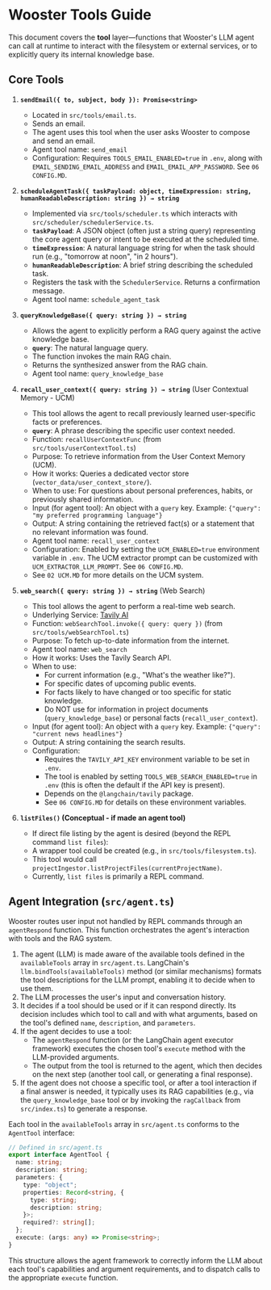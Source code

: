 # Wooster Tools Guide

This document covers the **tool** layer—functions that Wooster's LLM agent can call at runtime to interact with the filesystem or external services, or to explicitly query its internal knowledge base.

## Core Tools

1. **`sendEmail({ to, subject, body }): Promise<string>`**
   - Located in `src/tools/email.ts`.  
   - Sends an email.
   - The agent uses this tool when the user asks Wooster to compose and send an email.
   - Agent tool name: `send_email`
   - Configuration: Requires `TOOLS_EMAIL_ENABLED=true` in `.env`, along with `EMAIL_SENDING_EMAIL_ADDRESS` and `EMAIL_EMAIL_APP_PASSWORD`. See `06 CONFIG.MD`.

2. **`scheduleAgentTask({ taskPayload: object, timeExpression: string, humanReadableDescription: string }) → string`**
   - Implemented via `src/tools/scheduler.ts` which interacts with `src/scheduler/schedulerService.ts`.
   - **`taskPayload`**: A JSON object (often just a string query) representing the core agent query or intent to be executed at the scheduled time.
   - **`timeExpression`**: A natural language string for when the task should run (e.g., "tomorrow at noon", "in 2 hours").
   - **`humanReadableDescription`**: A brief string describing the scheduled task.
   - Registers the task with the `SchedulerService`. Returns a confirmation message.
   - Agent tool name: `schedule_agent_task`

3. **`queryKnowledgeBase({ query: string }) → string`** 
   - Allows the agent to explicitly perform a RAG query against the active knowledge base.
   - **`query`**: The natural language query.
   - The function invokes the main RAG chain.
   - Returns the synthesized answer from the RAG chain.
   - Agent tool name: `query_knowledge_base`

4. **`recall_user_context({ query: string }) → string`** (User Contextual Memory - UCM)
   - This tool allows the agent to recall previously learned user-specific facts or preferences.
   - **`query`**: A phrase describing the specific user context needed.
   - Function: `recallUserContextFunc` (from `src/tools/userContextTool.ts`)
   - Purpose: To retrieve information from the User Context Memory (UCM).
   - How it works: Queries a dedicated vector store (`vector_data/user_context_store/`).
   - When to use: For questions about personal preferences, habits, or previously shared information.
   - Input (for agent tool): An object with a `query` key. Example: `{"query": "my preferred programming language"}`
   - Output: A string containing the retrieved fact(s) or a statement that no relevant information was found.
   - Agent tool name: `recall_user_context`
   - Configuration: Enabled by setting the `UCM_ENABLED=true` environment variable in `.env`. The UCM extractor prompt can be customized with `UCM_EXTRACTOR_LLM_PROMPT`. See `06 CONFIG.MD`.
   - See `02 UCM.MD` for more details on the UCM system.

5. **`web_search({ query: string }) → string`** (Web Search)
   - This tool allows the agent to perform a real-time web search.
   - Underlying Service: [Tavily AI](https://tavily.com/)
   - Function: `webSearchTool.invoke({ query: query })` (from `src/tools/webSearchTool.ts`)
   - Purpose: To fetch up-to-date information from the internet.
   - Agent tool name: `web_search`
   - How it works: Uses the Tavily Search API.
   - When to use: 
        *   For current information (e.g., "What's the weather like?").
        *   For specific dates of upcoming public events.
        *   For facts likely to have changed or too specific for static knowledge.
        *   Do NOT use for information in project documents (`query_knowledge_base`) or personal facts (`recall_user_context`).
   - Input (for agent tool): An object with a `query` key. Example: `{"query": "current news headlines"}`
   - Output: A string containing the search results.
   - Configuration: 
        *   Requires the `TAVILY_API_KEY` environment variable to be set in `.env`.
        *   The tool is enabled by setting `TOOLS_WEB_SEARCH_ENABLED=true` in `.env` (this is often the default if the API key is present).
        *   Depends on the `@langchain/tavily` package.
        *   See `06 CONFIG.MD` for details on these environment variables.

6. **`listFiles()` (Conceptual - if made an agent tool)**
   - If direct file listing by the agent is desired (beyond the REPL command `list files`):
   - A wrapper tool could be created (e.g., in `src/tools/filesystem.ts`).
   - This tool would call `projectIngestor.listProjectFiles(currentProjectName)`.
   - Currently, `list files` is primarily a REPL command.

## Agent Integration (`src/agent.ts`)

Wooster routes user input not handled by REPL commands through an `agentRespond` function. This function orchestrates the agent's interaction with tools and the RAG system.

1.  The agent (LLM) is made aware of the available tools defined in the `availableTools` array in `src/agent.ts`. LangChain's `llm.bindTools(availableTools)` method (or similar mechanisms) formats the tool descriptions for the LLM prompt, enabling it to decide when to use them.
2.  The LLM processes the user's input and conversation history.
3.  It decides if a tool should be used or if it can respond directly. Its decision includes which tool to call and with what arguments, based on the tool's defined `name`, `description`, and `parameters`.
4.  If the agent decides to use a tool:
    *   The `agentRespond` function (or the LangChain agent executor framework) executes the chosen tool's `execute` method with the LLM-provided arguments.
    *   The output from the tool is returned to the agent, which then decides on the next step (another tool call, or generating a final response).
5.  If the agent does not choose a specific tool, or after a tool interaction if a final answer is needed, it typically uses its RAG capabilities (e.g., via the `query_knowledge_base` tool or by invoking the `ragCallback` from `src/index.ts`) to generate a response.

Each tool in the `availableTools` array in `src/agent.ts` conforms to the `AgentTool` interface:

```typescript
// Defined in src/agent.ts
export interface AgentTool {
  name: string;                              
  description: string;                       
  parameters: {                              
    type: "object";
    properties: Record<string, { 
      type: string;                         
      description: string;                 
    }>;
    required?: string[];                     
  };
  execute: (args: any) => Promise<string>;  
}
```

This structure allows the agent framework to correctly inform the LLM about each tool's capabilities and argument requirements, and to dispatch calls to the appropriate `execute` function.